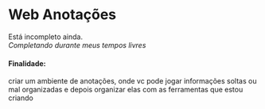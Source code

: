 # Web Anotações

Está incompleto ainda.<br>
<i>Completando durante meus tempos livres</i>

<h4>Finalidade:</h4>
criar um ambiente de anotações, onde vc pode jogar informações soltas ou mal organizadas e depois organizar elas com as ferramentas que estou criando



